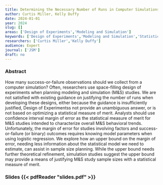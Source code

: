 ```yaml
---
title: Determining the Necessary Number of Runs in Computer Simulations with Binary Outcomes
author: Curtis Miller, Kelly Duffy
date: 2024-01-01
year: 2024
slug: []
areas: ['Design of Experiments','Modeling and Simulation']
keywords: ['Design of Experiments','Modeling and Simulation','Statistics','Space-Filling Designs']
researchers: ['Curtis Miller','Kelly Duffy']
audience: Expert
journal: ['JSM']
draft: no
---
```




### Abstract

How many success-or-failure observations should we collect from a computer simulation? Often, researchers use space-filling design of experiments when planning modeling and simulation (M&S) studies. We are not satisfied with existing guidance on justifying the number of runs when developing these designs, either because the guidance is insufficiently justified, Design of Experimentss not provide an unambiguous answer, or is not based on optimizing a statistical measure of merit. Analysts should use confidence interval margin of error as the statistical measure of merit for M&S studies intended to characterize overall M&S behavioral trends. Unfortunately, the margin of error for studies involving factors and success-or-failure (or binary) outcomes requires knowing model parameters when using logistic regression. We explore how an upper bound on the margin of error, needing less information about the statistical model we need to estimate, can assist in sample size planning. While the upper bound needs further theoretical refinement, simulation studies suggest the upper bound may provide a means of justifying M&S study sample sizes with a statistical measure of merit.

### Slides {{< pdfReader "slides.pdf" >}}





